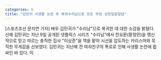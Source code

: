 ```yaml
---
categories: h
title: "김민귀 사생활 논란 후 복귀수리남으로 모든 부분 성장일문일답"
---
```

[스포츠조선 문지연 기자] 배우 김민귀가 "수리남"으로 복귀한 데 대한 소감을 밝혔다. 신예 김민귀는 지난 9일 공개된 넷플릭스 시리즈 "수리남"에서 전요환(황정민)을 맹신적으로 믿고 따르는 충직한 집사 "이상준"을 역을 맡아 시선을 압도하는 카리스마와 묵직한 무게감을 선보였다. 김민귀는 지난해 전 여자친구의 폭로로 인해 사생활 논란에 휩싸인 바 있다. 이
